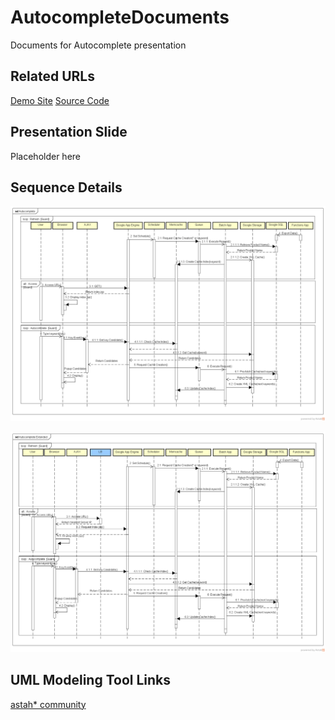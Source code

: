 # AutocompleteDocuments
Documents for Autocomplete presentation

## Related URLs
[Demo Site](https://autocompletepresentation.appspot.com/)
[Source Code](https://github.com/luizcarloskazuyukifukaya/MavenAutocompleteRelease)

## Presentation Slide
Placeholder here

## Sequence Details
![Autocomplete Proposal Sequence UML](https://github.com/luizcarloskazuyukifukaya/AutocompleteDocuments/blob/master/Autocomplete.png)

![Autocomplete Proposal Sequence UML (Extended)](https://github.com/luizcarloskazuyukifukaya/AutocompleteDocuments/blob/master/Autocomplete%20Extended.png)

## UML Modeling Tool Links
[astah* community](http://astah.change-vision.com/ja/product/astah-community.html)


